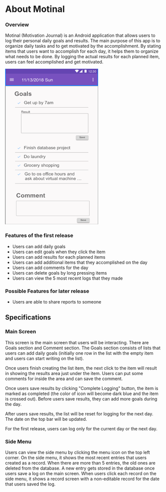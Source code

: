# About Motinal

### Overview
Motinal (Motivation Journal) is an Android application that allows users to log their personal daily goals and results. The main purpose of this app is to organize daily tasks and to get motivated by the accomplishment. By stating items that users want to accomplish for each day, it helps them to organize what needs to be done. By logging the actual results for each planned item, users can feel accomplished and get motivated.

<img src="demo.png" width="300" height="500" />

<br>

### Features of the first release
- Users can add daily goals
- Users can edit goals when they click the item
- Users can add results for each planned items
- Users can add additional items that they accomplished on the day
- Users can add comments for the day
- Users can delete goals by long pressing items
- Users can view the 5 most recent logs that they made

### Possible Features for later release
- Users are able to share reports to someone


## Specifications

### Main Screen
This screen is the main screen that users will be interacting. There are Goals section and Comment section. The Goals section consists of lists that users can add daily goals (initially one row in the list with the empty item and users can start writing on the list).

Once users finish creating the list item, the next click to the item will result in showing the results area just under the item. Users can put some comments for inside the area and can save the comment.

Once users save results by clicking "Complete Logging" button, the item is marked as completed (the color of icon will become dark blue and the item is crossed out). Before users save results, they can add more goals during the day.

After users save results, the list will be reset for logging for the next day. The date on the top bar will be updated.

For the first release, users can log only for the current day or the next day.

### Side Menu
Users can view the side menu by clicking the menu icon on the top left corner. On the side menu, it shows the most recent entries that users created as a record. When there are more than 5 entries, the old ones are deleted from the database. A new entry gets stored in the database once users save a log on the main screen. When users click each record on the side menu, it shows a record screen with a non-editable record for the date that users saved the log.

